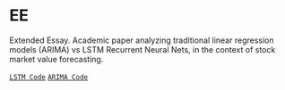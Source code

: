 # EE
Extended Essay. Academic paper analyzing traditional linear regression models (ARIMA) vs LSTM Recurrent Neural Nets, in the context of stock market value forecasting.

[`LSTM Code`](https://github.com/olivervillegas/LSTM)
[`ARIMA Code`](https://github.com/olivervillegas/ARIMA)
